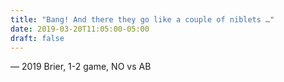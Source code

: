```yaml
---
title: "Bang! And there they go like a couple of niblets …"
date: 2019-03-20T11:05:00-05:00
draft: false
---
```

— 2019 Brier, 1-2 game, NO vs AB